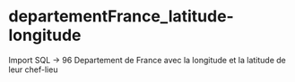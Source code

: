 # departementFrance_latitude-longitude
Import SQL -> 96 Departement de France avec la longitude et la latitude de leur chef-lieu 
